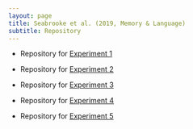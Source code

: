 ```yaml
---
layout: page
title: Seabrooke et al. (2019, Memory & Language)
subtitle: Repository
---
```


- Repository for [Experiment 1](https://osf.io/bwyr8/)

- Repository for [Experiment 2](https://osf.io/q7jwf/)

- Repository for [Experiment 3](https://osf.io/mf7s5/)

- Repository for [Experiment 4](https://osf.io/q6agj/)

- Repository for [Experiment 5](https://osf.io/cbtmk/)










